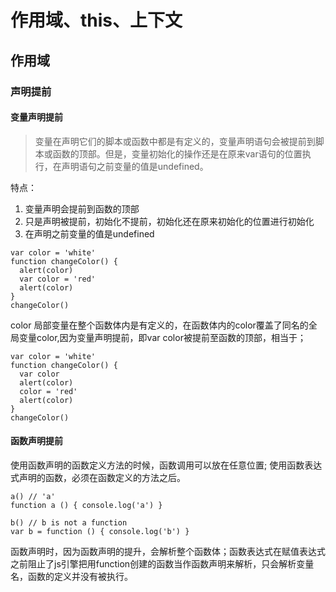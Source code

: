 # 作用域、this、上下文

## 作用域

### 声明提前

#### 变量声明提前

>变量在声明它们的脚本或函数中都是有定义的，变量声明语句会被提前到脚本或函数的顶部。但是，变量初始化的操作还是在原来var语句的位置执行，在声明语句之前变量的值是undefined。

特点：
1. 变量声明会提前到函数的顶部
2. 只是声明被提前，初始化不提前，初始化还在原来初始化的位置进行初始化
3. 在声明之前变量的值是undefined

```
var color = 'white'
function changeColor() {
  alert(color)
  var color = 'red'
  alert(color)
}
changeColor()
```

color 局部变量在整个函数体内是有定义的，在函数体内的color覆盖了同名的全局变量color,因为变量声明提前，即var color被提前至函数的顶部，相当于；

```
var color = 'white'
function changeColor() {
  var color
  alert(color)
  color = 'red'
  alert(color)
}
changeColor()
```

#### 函数声明提前

使用函数声明的函数定义方法的时候，函数调用可以放在任意位置; 使用函数表达式声明的函数，必须在函数定义的方法之后。

```
a() // 'a'
function a () { console.log('a') }

b() // b is not a function
var b = function () { console.log('b') }
```

函数声明时，因为函数声明的提升，会解析整个函数体；函数表达式在赋值表达式之前阻止了js引擎把用function创建的函数当作函数声明来解析，只会解析变量名，函数的定义并没有被执行。
